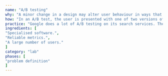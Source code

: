 ```yaml
---
name: "A/B testing"
why: "A minor change in a design may alter user behaviour in ways that are hard to detect in a usability test. An A/B test allows you to compare real-world user behaviour across different versions of a product. "
how: "In an A/B test, the user is presented with one of two versions of an interactive product. Remote software records metrics for user behaviour. These metrics are compared between the two versions to see which alternative is better. Sometimes, more than two alternatives are tested: A/B/X testing. "
practice: "Google does a lot of A/B testing on its search services. The tiniest details can matter to Google because they have so many users. Some companies also use the A/B experimental design for testing concepts, rather than finished products. "
ingredients: [
"Specialised software.",
"Reliable metrics.",
"A large number of users."
]
category: "lab"
phases: [
"problem definition"
]
---
```

